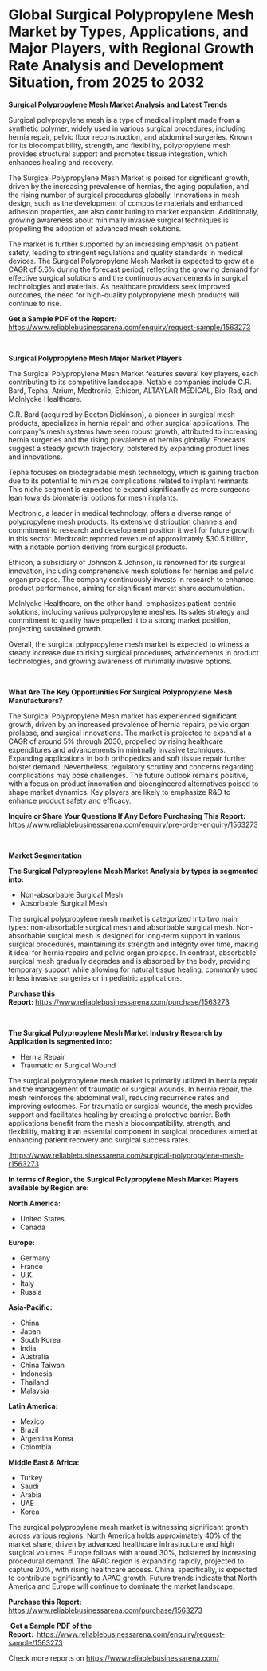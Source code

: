 <p><h1>Global Surgical Polypropylene Mesh Market by Types, Applications, and Major Players, with Regional Growth Rate Analysis and Development Situation, from 2025 to 2032</h1></p><p><strong>Surgical Polypropylene Mesh Market Analysis and Latest Trends</strong></p>
<p><p>Surgical polypropylene mesh is a type of medical implant made from a synthetic polymer, widely used in various surgical procedures, including hernia repair, pelvic floor reconstruction, and abdominal surgeries. Known for its biocompatibility, strength, and flexibility, polypropylene mesh provides structural support and promotes tissue integration, which enhances healing and recovery.</p><p>The Surgical Polypropylene Mesh Market is poised for significant growth, driven by the increasing prevalence of hernias, the aging population, and the rising number of surgical procedures globally. Innovations in mesh design, such as the development of composite materials and enhanced adhesion properties, are also contributing to market expansion. Additionally, growing awareness about minimally invasive surgical techniques is propelling the adoption of advanced mesh solutions.</p><p>The market is further supported by an increasing emphasis on patient safety, leading to stringent regulations and quality standards in medical devices. The Surgical Polypropylene Mesh Market is expected to grow at a CAGR of 5.6% during the forecast period, reflecting the growing demand for effective surgical solutions and the continuous advancements in surgical technologies and materials. As healthcare providers seek improved outcomes, the need for high-quality polypropylene mesh products will continue to rise.</p></p>
<p><strong>Get a Sample PDF of the Report:&nbsp;</strong> <a href="https://www.reliablebusinessarena.com/enquiry/request-sample/1563273?utm_campaign=2819&utm_medium=2&utm_source=Github&utm_content=ia&utm_term=04032025&utm_id=surgical-polypropylene-mesh">https://www.reliablebusinessarena.com/enquiry/request-sample/1563273</a></p>
<p>&nbsp;</p>
<p><strong>Surgical Polypropylene Mesh Major Market Players</strong></p>
<p><p>The Surgical Polypropylene Mesh Market features several key players, each contributing to its competitive landscape. Notable companies include C.R. Bard, Tepha, Atrium, Medtronic, Ethicon, ALTAYLAR MEDICAL, Bio-Rad, and Molnlycke Healthcare.</p><p>C.R. Bard (acquired by Becton Dickinson), a pioneer in surgical mesh products, specializes in hernia repair and other surgical applications. The company's mesh systems have seen robust growth, attributed to increasing hernia surgeries and the rising prevalence of hernias globally. Forecasts suggest a steady growth trajectory, bolstered by expanding product lines and innovations.</p><p>Tepha focuses on biodegradable mesh technology, which is gaining traction due to its potential to minimize complications related to implant remnants. This niche segment is expected to expand significantly as more surgeons lean towards biomaterial options for mesh implants.</p><p>Medtronic, a leader in medical technology, offers a diverse range of polypropylene mesh products. Its extensive distribution channels and commitment to research and development position it well for future growth in this sector. Medtronic reported revenue of approximately $30.5 billion, with a notable portion deriving from surgical products.</p><p>Ethicon, a subsidiary of Johnson & Johnson, is renowned for its surgical innovation, including comprehensive mesh solutions for hernias and pelvic organ prolapse. The company continuously invests in research to enhance product performance, aiming for significant market share accumulation.</p><p>Molnlycke Healthcare, on the other hand, emphasizes patient-centric solutions, including various polypropylene meshes. Its sales strategy and commitment to quality have propelled it to a strong market position, projecting sustained growth.</p><p>Overall, the surgical polypropylene mesh market is expected to witness a steady increase due to rising surgical procedures, advancements in product technologies, and growing awareness of minimally invasive options.</p></p>
<p>&nbsp;</p>
<p><strong>What Are The Key Opportunities For Surgical Polypropylene Mesh Manufacturers?</strong></p>
<p><p>The Surgical Polypropylene Mesh market has experienced significant growth, driven by an increased prevalence of hernia repairs, pelvic organ prolapse, and surgical innovations. The market is projected to expand at a CAGR of around 5% through 2030, propelled by rising healthcare expenditures and advancements in minimally invasive techniques. Expanding applications in both orthopedics and soft tissue repair further bolster demand. Nevertheless, regulatory scrutiny and concerns regarding complications may pose challenges. The future outlook remains positive, with a focus on product innovation and bioengineered alternatives poised to shape market dynamics. Key players are likely to emphasize R&D to enhance product safety and efficacy.</p></p>
<p><strong>Inquire or Share Your Questions If Any Before Purchasing This Report:</strong> <a href="https://www.reliablebusinessarena.com/enquiry/pre-order-enquiry/1563273?utm_campaign=2819&utm_medium=2&utm_source=Github&utm_content=ia&utm_term=04032025&utm_id=surgical-polypropylene-mesh">https://www.reliablebusinessarena.com/enquiry/pre-order-enquiry/1563273</a></p>
<p>&nbsp;</p>
<p><strong>Market Segmentation</strong></p>
<p><strong>The Surgical Polypropylene Mesh Market Analysis by types is segmented into:</strong></p>
<p><ul><li>Non-absorbable Surgical Mesh</li><li>Absorbable Surgical Mesh</li></ul></p>
<p><p>The surgical polypropylene mesh market is categorized into two main types: non-absorbable surgical mesh and absorbable surgical mesh. Non-absorbable surgical mesh is designed for long-term support in various surgical procedures, maintaining its strength and integrity over time, making it ideal for hernia repairs and pelvic organ prolapse. In contrast, absorbable surgical mesh gradually degrades and is absorbed by the body, providing temporary support while allowing for natural tissue healing, commonly used in less invasive surgeries or in pediatric applications.</p></p>
<p><strong>Purchase this Report:&nbsp;</strong><a href="https://www.reliablebusinessarena.com/purchase/1563273?utm_campaign=2819&utm_medium=2&utm_source=Github&utm_content=ia&utm_term=04032025&utm_id=surgical-polypropylene-mesh">https://www.reliablebusinessarena.com/purchase/1563273</a></p>
<p>&nbsp;</p>
<p><strong>The Surgical Polypropylene Mesh Market Industry Research by Application is segmented into:</strong></p>
<p><ul><li>Hernia Repair</li><li>Traumatic or Surgical Wound</li></ul></p>
<p><p>The surgical polypropylene mesh market is primarily utilized in hernia repair and the management of traumatic or surgical wounds. In hernia repair, the mesh reinforces the abdominal wall, reducing recurrence rates and improving outcomes. For traumatic or surgical wounds, the mesh provides support and facilitates healing by creating a protective barrier. Both applications benefit from the mesh's biocompatibility, strength, and flexibility, making it an essential component in surgical procedures aimed at enhancing patient recovery and surgical success rates.</p></p>
<p><a href="https://www.reliablebusinessarena.com/surgical-polypropylene-mesh-r1563273?utm_campaign=2819&utm_medium=2&utm_source=Github&utm_content=ia&utm_term=04032025&utm_id=surgical-polypropylene-mesh">&nbsp;https://www.reliablebusinessarena.com/surgical-polypropylene-mesh-r1563273</a></p>
<p><strong>In terms of Region, the Surgical Polypropylene Mesh Market Players available by Region are:</strong></p>
<p>
    <p> <strong> North America: </strong>
        <ul>
            <li>United States</li>
            <li>Canada</li>
        </ul>
        </p> 
    <p> <strong> Europe: </strong>
        <ul>
            <li>Germany</li>
            <li>France</li>
            <li>U.K.</li>
            <li>Italy</li>
            <li>Russia</li>
        </ul>
        </p> 
    <p> <strong> Asia-Pacific: </strong>
        <ul>
            <li>China</li>
            <li>Japan</li>
            <li>South Korea</li>
            <li>India</li>
            <li>Australia</li>
            <li>China Taiwan</li>
            <li>Indonesia</li>
            <li>Thailand</li>
            <li>Malaysia</li>
        </ul>
        </p> 
    <p> <strong> Latin America: </strong>
        <ul>
            <li>Mexico</li>
            <li>Brazil</li>
            <li>Argentina Korea</li>
            <li>Colombia</li>
        </ul>
        </p> 
    <p> <strong> Middle East & Africa: </strong>
        <ul>
            <li>Turkey</li>
            <li>Saudi</li>
            <li>Arabia</li>
            <li>UAE</li>
            <li>Korea</li>
        </ul>
    </p>
    </p>
<p><p>The surgical polypropylene mesh market is witnessing significant growth across various regions. North America holds approximately 40% of the market share, driven by advanced healthcare infrastructure and high surgical volumes. Europe follows with around 30%, bolstered by increasing procedural demand. The APAC region is expanding rapidly, projected to capture 20%, with rising healthcare access. China, specifically, is expected to contribute significantly to APAC growth. Future trends indicate that North America and Europe will continue to dominate the market landscape.</p></p>
<p><strong>Purchase this Report: </strong><a href="https://www.reliablebusinessarena.com/purchase/1563273?utm_campaign=2819&utm_medium=2&utm_source=Github&utm_content=ia&utm_term=04032025&utm_id=surgical-polypropylene-mesh">https://www.reliablebusinessarena.com/purchase/1563273</a></p>
<p>&nbsp;<strong>Get a Sample PDF of the Report:&nbsp;&nbsp;</strong><a href="https://www.reliablebusinessarena.com/enquiry/request-sample/1563273?utm_campaign=2819&utm_medium=2&utm_source=Github&utm_content=ia&utm_term=04032025&utm_id=surgical-polypropylene-mesh">https://www.reliablebusinessarena.com/enquiry/request-sample/1563273</a></p>
<p><strong></strong></p>
<p>Check more reports on <a href="https://www.reliablebusinessarena.com/?utm_campaign=2819&utm_medium=2&utm_source=Github&utm_content=ia&utm_term=04032025&utm_id=surgical-polypropylene-mesh">https://www.reliablebusinessarena.com/</a></p>
